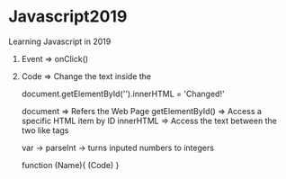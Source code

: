 # Javascript2019
Learning Javascript in 2019

1. Event => onClick()
2. Code => Change the text inside the <p>
    document.getElementById('').innerHTML = 'Changed!'

    document => Refers the Web Page
    getElementById() => Access a specific HTML item by ID
    innerHTML => Access the text between the two like tags

    var ->
    parseInt -> turns inputed numbers to integers

    function (Name){
      (Code)
    }

